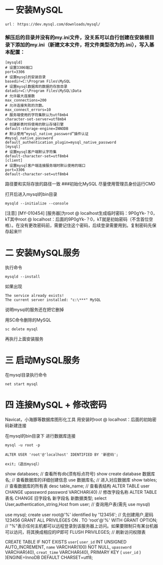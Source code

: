 # 一 安装MySQL
	url： https://dev.mysql.com/downloads/mysql/
### 解压后的目录并没有的my.ini文件，没关系可以自行创建在安装根目录下添加的my.ini（新建文本文件，将文件类型改为的.ini），写入基本配置：
	[mysqld]
	# 设置3306端口
	port=3306
	# 设置mysql的安装目录
	basedir=C:\Program Files\MySQL
	# 设置mysql数据库的数据的存放目录
	datadir=C:\Program Files\MySQL\Data
	# 允许最大连接数
	max_connections=200
	# 允许连接失败的次数。
	max_connect_errors=10
	# 服务端使用的字符集默认为utf8mb4
	character-set-server=utf8mb4
	# 创建新表时将使用的默认存储引擎
	default-storage-engine=INNODB
	# 默认使用“mysql_native_password”插件认证
	#mysql_native_password
	default_authentication_plugin=mysql_native_password
	[mysql]
	# 设置mysql客户端默认字符集
	default-character-set=utf8mb4
	[client]
	# 设置mysql客户端连接服务端时默认使用的端口
	port=3306
	default-character-set=utf8mb4
路径要和实际存放的路径一致
###初始化MySQL
尽量使用管理员身份运行CMD

打开后进入mysql的bin目录

	mysqld --initialize --console

[注意] [MY-010454] [服务器]为root @ localhost生成临时密码：9P0gYk-？0，kT其中root @ localhost：后面的9P0gYk-？0，kT就是初始密码（不含首位空格）。在没有更改密码前，需要记住这个密码，后续登录需要用到。复制密码先保存起来!!!

# 二 安装MySQL服务
执行命令

	mysqld --install

如果出现

	The service already exists!
	The current server installed: "c:\***" MySQL
说明mysql的服务还在把它删掉    
	
用SC命令删除的MySQL
	
	sc delete mysql

再执行上面安装服务


# 三 启动MySQL服务
在mysql目录执行命令

	net start mysql


# 四 连接MySQL + 修改密码
Navicat，小海豚等数据库图形化工具
用安装时root @ localhost：后面的初始密码新建连接

在mysql的bin目录下 进行数据库连接

	mysql -u root -p

	ALTER USER 'root'@'localhost' IDENTIFIED BY '新密码';

	exit;（退出mysql）


show databases; // 查看所有db(须有标点符号)
show create database 数据库名; // 查看数据库的详细创建信息
use 数据库名; // 进入对应数据库
show tables; // 查看数据库的所有表
desc table_name; // 查看表结构
ALTER TABLE user CHANGE upassword password VARCHAR(40) // 修改字段名称 ALTER TABLE 表名 CHANGE 旧字段名 新字段名 新数据类型;
select User,authentication_string,Host from user; // 查询用户表(需先 use mysql)
<!-- 设置root可远程访问(root用户默认只能本地访问) -->
use mysql;
create user root@'%' identified by '123456'; // 先创建用户,密码123456
GRANT ALL PRIVILEGES ON *.* TO 'root'@'%' WITH GRANT OPTION; // "%"表示任何主机都可以远程登录到该服务器上访问。如果要限制只有某台机器可以访问，将其换成相应的IP即可
FLUSH PRIVILEGES; // 刷新访问权限表
<!-- 
	创建一张表 
	如果你不想字段为 NULL 可以设置字段的属性为 NOT NULL， 在操作数据库时如果输入该字段的数据为NULL会报错。
	AUTO_INCREMENT定义列为自增的属性，一般用于主键，数值会自动加1。
	PRIMARY KEY关键字用于定义列为主键。 您可以使用多列来定义主键，列间以逗号分隔。
	ENGINE 设置存储引擎，CHARSET 设置编码。
-->
CREATE TABLE IF NOT EXISTS `user`(
   `user_id` INT UNSIGNED AUTO_INCREMENT,
   `name` VARCHAR(100) NOT NULL,
   `upassword` VARCHAR(40),
   `creat_time` VARCHAR(40),
   PRIMARY KEY ( `user_id` )
)ENGINE=InnoDB DEFAULT CHARSET=utf8;